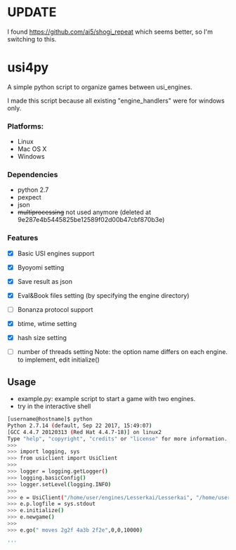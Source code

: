 # UPDATE 
I found https://github.com/ai5/shogi_repeat which seems better, so I'm switching to this.


# usi4py

A simple python script to organize games between usi_engines. 

I made this script because all existing "engine_handlers" were for windows only.






### Platforms:
* Linux 
* Mac OS X 
* Windows 


### Dependencies

* python 2.7
* pexpect
* json
* ~~multiprocessing~~ not used anymore (deleted at 9e287e4b5445825be12589f02d00b47cbf870b3e)


### Features
- [x] Basic USI engines support
- [x] Byoyomi setting
- [x] Save result as json
- [x] Eval&Book files setting (by specifying the engine directory) 
- [ ] Bonanza protocol support
- [x] btime, wtime setting
- [x] hash size setting
- [ ] number of threads setting      Note: the option name differs on each engine. to implement, edit initialize()




## Usage
 - example.py: example script to start a game with two engines.
 - try in the interactive shell 
```bash
[username@hostname]$ python
Python 2.7.14 (default, Sep 22 2017, 15:49:07) 
[GCC 4.4.7 20120313 (Red Hat 4.4.7-18)] on linux2
Type "help", "copyright", "credits" or "license" for more information.
>>>
>>> import logging, sys
>>> from usiclient import UsiClient
>>> 
>>> logger = logging.getLogger()
>>> logging.basicConfig()
>>> logger.setLevel(logging.INFO)
>>> 
>>> e = UsiClient("/home/user/engines/Lesserkai/Lesserkai", "/home/user/engines/Lesserkai")  
>>> e.p.logfile = sys.stdout
>>> e.initialize()     
>>> e.newgame()
>>>
>>> e.go(" moves 2g2f 4a3b 2f2e",0,0,10000)

'''
